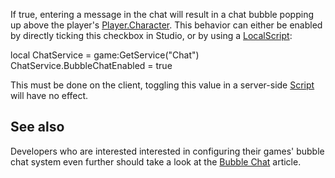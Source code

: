 If true, entering a message in the chat will result in a chat bubble popping up above the player's [Player.Character](https://developer.roblox.com/en-us/api-reference/property/Player/Character). This behavior can either be enabled by directly ticking this checkbox in Studio, or by using a [LocalScript](https://developer.roblox.com/en-us/api-reference/class/LocalScript):

local ChatService = game:GetService("Chat")
ChatService.BubbleChatEnabled = true

This must be done on the client, toggling this value in a server-side [Script](https://developer.roblox.com/en-us/api-reference/class/Script) will have no effect.

See also
--------

Developers who are interested interested in configuring their games' bubble chat system even further should take a look at the [Bubble Chat](https://developer.roblox.com/en-us/articles/bubble-chat) article.
